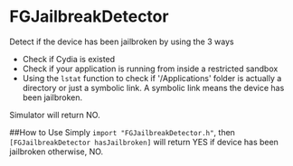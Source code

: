 # FGJailbreakDetector
Detect if the device has been jailbroken by using the 3 ways

- Check if Cydia is existed
- Check if your application is running from inside a restricted sandbox
- Using the `lstat` function to check if '/Applications' folder is actually a directory or just a symbolic link. A symbolic link means the device has been jailbroken.

Simulator will return NO.

##How to Use
Simply `import "FGJailbreakDetector.h"`, then `[FGJailbreakDetector hasJailbroken]` will return YES if device has been jailbroken otherwise, NO.


